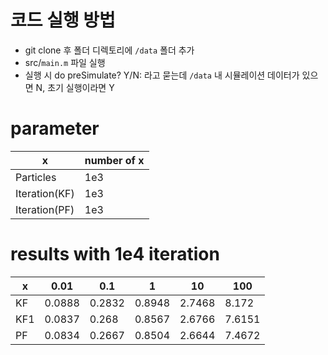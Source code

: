 # 코드 실행 방법  
- git clone 후 폴더 디렉토리에 `/data` 폴더 추가  
- src/`main.m` 파일 실행  
- 실행 시 do preSimulate? Y/N:  라고 묻는데 `/data` 내 시뮬레이션 데이터가 있으면 N, 초기 실행이라면 Y

 # parameter  
 |x|number of x|
 |--|--|
 |Particles|1e3|
 |Iteration(KF)|1e3|
 |Iteration(PF)|1e3|  

 # results with 1e4 iteration  
 |x|0.01|0.1|1|10|100|
 |--|--|-|-|-|-|
 |KF|0.0888|0.2832|0.8948|2.7468|8.172| 
 |KF1|0.0837|0.268|0.8567|2.6766|7.6151|
 |PF|0.0834|0.2667|0.8504|2.6644|7.4672|  
 
